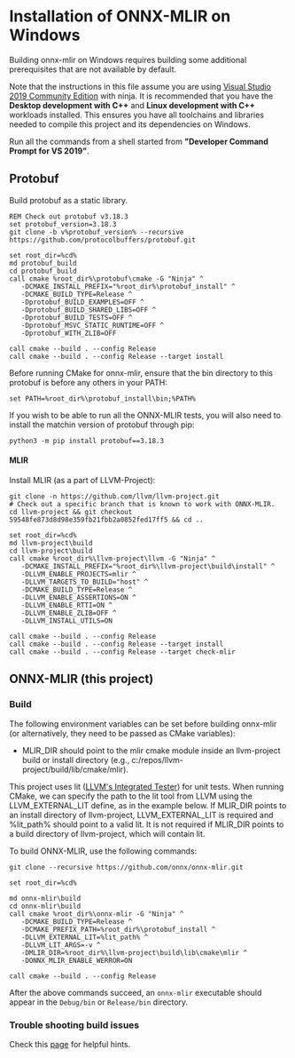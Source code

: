 <!--- SPDX-License-Identifier: Apache-2.0 -->

# Installation of ONNX-MLIR on Windows

Building onnx-mlir on Windows requires building some additional prerequisites that are not available by default.

Note that the instructions in this file assume you are using [Visual Studio  2019 Community Edition](https://visualstudio.microsoft.com/downloads/) with ninja.
It is recommended that you have the **Desktop development with C++** and **Linux development with C++** workloads installed.
This ensures you have all toolchains and libraries needed to compile this project and its dependencies on Windows.

Run all the commands from a shell started from **"Developer Command Prompt for VS 2019"**.

## Protobuf
Build protobuf as a static library.

[same-as-file]: <> (utils/install-protobuf.cmd)
```shell
REM Check out protobuf v3.18.3
set protobuf_version=3.18.3
git clone -b v%protobuf_version% --recursive https://github.com/protocolbuffers/protobuf.git

set root_dir=%cd%
md protobuf_build
cd protobuf_build
call cmake %root_dir%\protobuf\cmake -G "Ninja" ^
   -DCMAKE_INSTALL_PREFIX="%root_dir%\protobuf_install" ^
   -DCMAKE_BUILD_TYPE=Release ^
   -Dprotobuf_BUILD_EXAMPLES=OFF ^
   -Dprotobuf_BUILD_SHARED_LIBS=OFF ^
   -Dprotobuf_BUILD_TESTS=OFF ^
   -Dprotobuf_MSVC_STATIC_RUNTIME=OFF ^
   -Dprotobuf_WITH_ZLIB=OFF

call cmake --build . --config Release
call cmake --build . --config Release --target install
```

Before running CMake for onnx-mlir, ensure that the bin directory to this protobuf is before any others in your PATH:
```shell
set PATH=%root_dir%\protobuf_install\bin;%PATH%
```

If you wish to be able to run all the ONNX-MLIR tests, you will also need to install the matchin version of protobuf through pip:
```shell
python3 -m pip install protobuf==3.18.3
```

#### MLIR
Install MLIR (as a part of LLVM-Project):

[same-as-file]: <> (utils/clone-mlir.sh)
```shell
git clone -n https://github.com/llvm/llvm-project.git
# Check out a specific branch that is known to work with ONNX-MLIR.
cd llvm-project && git checkout 59548fe873d8d98e359fb21fbb2a0852fed17ff5 && cd ..
```

[same-as-file]: <> (utils/build-mlir.cmd)
```shell
set root_dir=%cd%
md llvm-project\build
cd llvm-project\build
call cmake %root_dir%\llvm-project\llvm -G "Ninja" ^
   -DCMAKE_INSTALL_PREFIX="%root_dir%\llvm-project\build\install" ^
   -DLLVM_ENABLE_PROJECTS=mlir ^
   -DLLVM_TARGETS_TO_BUILD="host" ^
   -DCMAKE_BUILD_TYPE=Release ^
   -DLLVM_ENABLE_ASSERTIONS=ON ^
   -DLLVM_ENABLE_RTTI=ON ^
   -DLLVM_ENABLE_ZLIB=OFF ^
   -DLLVM_INSTALL_UTILS=ON

call cmake --build . --config Release
call cmake --build . --config Release --target install
call cmake --build . --config Release --target check-mlir
```

## ONNX-MLIR (this project)

### Build
The following environment variables can be set before building onnx-mlir (or alternatively, they need to be passed as CMake variables):
- MLIR_DIR should point to the mlir cmake module inside an llvm-project build or install directory (e.g., c:/repos/llvm-project/build/lib/cmake/mlir).

This project uses lit ([LLVM's Integrated Tester](https://llvm.org/docs/CommandGuide/lit.html)) for unit tests. When running CMake, we can specify the path to the lit tool from LLVM using the LLVM_EXTERNAL_LIT define, as in the example below. If MLIR_DIR points to an install directory of llvm-project, LLVM_EXTERNAL_LIT is required and %lit_path% should point to a valid lit. It is not required if MLIR_DIR points to a build directory of llvm-project, which will contain lit.

To build ONNX-MLIR, use the following commands:

[same-as-file]: <> ({"ref": "utils/build-onnx-mlir.cmd", "skip-doc": 2})
```shell
git clone --recursive https://github.com/onnx/onnx-mlir.git

set root_dir=%cd%

md onnx-mlir\build
cd onnx-mlir\build
call cmake %root_dir%\onnx-mlir -G "Ninja" ^
   -DCMAKE_BUILD_TYPE=Release ^
   -DCMAKE_PREFIX_PATH=%root_dir%\protobuf_install ^
   -DLLVM_EXTERNAL_LIT=%lit_path% ^
   -DLLVM_LIT_ARGS=-v ^
   -DMLIR_DIR=%root_dir%\llvm-project\build\lib\cmake\mlir ^
   -DONNX_MLIR_ENABLE_WERROR=ON

call cmake --build . --config Release
```
After the above commands succeed, an `onnx-mlir` executable should appear in the `Debug/bin` or `Release/bin` directory.

### Trouble shooting build issues

Check this [page](TestingHighLevel.md) for helpful hints.
